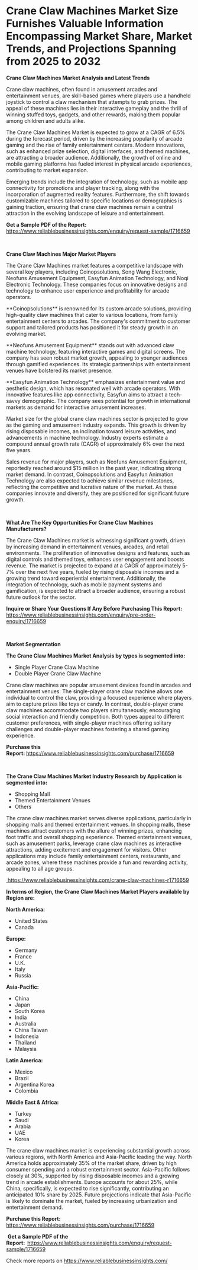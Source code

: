 <p><h1>Crane Claw Machines Market Size Furnishes Valuable Information Encompassing Market Share, Market Trends, and Projections Spanning from 2025 to 2032</h1></p><p><strong>Crane Claw Machines Market Analysis and Latest Trends</strong></p>
<p><p>Crane claw machines, often found in amusement arcades and entertainment venues, are skill-based games where players use a handheld joystick to control a claw mechanism that attempts to grab prizes. The appeal of these machines lies in their interactive gameplay and the thrill of winning stuffed toys, gadgets, and other rewards, making them popular among children and adults alike. </p><p>The Crane Claw Machines Market is expected to grow at a CAGR of 6.5% during the forecast period, driven by the increasing popularity of arcade gaming and the rise of family entertainment centers. Modern innovations, such as enhanced prize selection, digital interfaces, and themed machines, are attracting a broader audience. Additionally, the growth of online and mobile gaming platforms has fueled interest in physical arcade experiences, contributing to market expansion. </p><p>Emerging trends include the integration of technology, such as mobile app connectivity for promotions and player tracking, along with the incorporation of augmented reality features. Furthermore, the shift towards customizable machines tailored to specific locations or demographics is gaining traction, ensuring that crane claw machines remain a central attraction in the evolving landscape of leisure and entertainment.</p></p>
<p><strong>Get a Sample PDF of the Report:&nbsp;</strong> <a href="https://www.reliablebusinessinsights.com/enquiry/request-sample/1716659?utm_campaign=2238&utm_medium=2&utm_source=Github&utm_content=ia&utm_term=08042025&utm_id=crane-claw-machines">https://www.reliablebusinessinsights.com/enquiry/request-sample/1716659</a></p>
<p>&nbsp;</p>
<p><strong>Crane Claw Machines Major Market Players</strong></p>
<p><p>The Crane Claw Machines market features a competitive landscape with several key players, including Coinopsolutions, Song Wang Electronic, Neofuns Amusement Equipment, Easyfun Animation Technology, and Noqi Electronic Technology. These companies focus on innovative designs and technology to enhance user experience and profitability for arcade operators.</p><p>**Coinopsolutions** is renowned for its custom arcade solutions, providing high-quality claw machines that cater to various locations, from family entertainment centers to arcades. The company's commitment to customer support and tailored products has positioned it for steady growth in an evolving market.</p><p>**Neofuns Amusement Equipment** stands out with advanced claw machine technology, featuring interactive games and digital screens. The company has seen robust market growth, appealing to younger audiences through gamified experiences. Its strategic partnerships with entertainment venues have bolstered its market presence.</p><p>**Easyfun Animation Technology** emphasizes entertainment value and aesthetic design, which has resonated well with arcade operators. With innovative features like app connectivity, Easyfun aims to attract a tech-savvy demographic. The company sees potential for growth in international markets as demand for interactive amusement increases.</p><p>Market size for the global crane claw machines sector is projected to grow as the gaming and amusement industry expands. This growth is driven by rising disposable incomes, an inclination toward leisure activities, and advancements in machine technology. Industry experts estimate a compound annual growth rate (CAGR) of approximately 6% over the next five years.</p><p>Sales revenue for major players, such as Neofuns Amusement Equipment, reportedly reached around $15 million in the past year, indicating strong market demand. In contrast, Coinopsolutions and Easyfun Animation Technology are also expected to achieve similar revenue milestones, reflecting the competitive and lucrative nature of the market. As these companies innovate and diversify, they are positioned for significant future growth.</p></p>
<p>&nbsp;</p>
<p><strong>What Are The Key Opportunities For Crane Claw Machines Manufacturers?</strong></p>
<p><p>The Crane Claw Machines market is witnessing significant growth, driven by increasing demand in entertainment venues, arcades, and retail environments. The proliferation of innovative designs and features, such as digital controls and themed toys, enhances user engagement and boosts revenue. The market is projected to expand at a CAGR of approximately 5-7% over the next five years, fueled by rising disposable incomes and a growing trend toward experiential entertainment. Additionally, the integration of technology, such as mobile payment systems and gamification, is expected to attract a broader audience, ensuring a robust future outlook for the sector.</p></p>
<p><strong>Inquire or Share Your Questions If Any Before Purchasing This Report:</strong> <a href="https://www.reliablebusinessinsights.com/enquiry/pre-order-enquiry/1716659?utm_campaign=2238&utm_medium=2&utm_source=Github&utm_content=ia&utm_term=08042025&utm_id=crane-claw-machines">https://www.reliablebusinessinsights.com/enquiry/pre-order-enquiry/1716659</a></p>
<p>&nbsp;</p>
<p><strong>Market Segmentation</strong></p>
<p><strong>The Crane Claw Machines Market Analysis by types is segmented into:</strong></p>
<p><ul><li>Single Player Crane Claw Machine</li><li>Double Player Crane Claw Machine</li></ul></p>
<p><p>Crane claw machines are popular amusement devices found in arcades and entertainment venues. The single-player crane claw machine allows one individual to control the claw, providing a focused experience where players aim to capture prizes like toys or candy. In contrast, double-player crane claw machines accommodate two players simultaneously, encouraging social interaction and friendly competition. Both types appeal to different customer preferences, with single-player machines offering solitary challenges and double-player machines fostering a shared gaming experience.</p></p>
<p><strong>Purchase this Report:&nbsp;</strong><a href="https://www.reliablebusinessinsights.com/purchase/1716659?utm_campaign=2238&utm_medium=2&utm_source=Github&utm_content=ia&utm_term=08042025&utm_id=crane-claw-machines">https://www.reliablebusinessinsights.com/purchase/1716659</a></p>
<p>&nbsp;</p>
<p><strong>The Crane Claw Machines Market Industry Research by Application is segmented into:</strong></p>
<p><ul><li>Shopping Mall</li><li>Themed Entertainment Venues</li><li>Others</li></ul></p>
<p><p>The crane claw machines market serves diverse applications, particularly in shopping malls and themed entertainment venues. In shopping malls, these machines attract customers with the allure of winning prizes, enhancing foot traffic and overall shopping experience. Themed entertainment venues, such as amusement parks, leverage crane claw machines as interactive attractions, adding excitement and engagement for visitors. Other applications may include family entertainment centers, restaurants, and arcade zones, where these machines provide a fun and rewarding activity, appealing to all age groups.</p></p>
<p><a href="https://www.reliablebusinessinsights.com/crane-claw-machines-r1716659?utm_campaign=2238&utm_medium=2&utm_source=Github&utm_content=ia&utm_term=08042025&utm_id=crane-claw-machines">&nbsp;https://www.reliablebusinessinsights.com/crane-claw-machines-r1716659</a></p>
<p><strong>In terms of Region, the Crane Claw Machines Market Players available by Region are:</strong></p>
<p>
    <p> <strong> North America: </strong>
        <ul>
            <li>United States</li>
            <li>Canada</li>
        </ul>
        </p> 
    <p> <strong> Europe: </strong>
        <ul>
            <li>Germany</li>
            <li>France</li>
            <li>U.K.</li>
            <li>Italy</li>
            <li>Russia</li>
        </ul>
        </p> 
    <p> <strong> Asia-Pacific: </strong>
        <ul>
            <li>China</li>
            <li>Japan</li>
            <li>South Korea</li>
            <li>India</li>
            <li>Australia</li>
            <li>China Taiwan</li>
            <li>Indonesia</li>
            <li>Thailand</li>
            <li>Malaysia</li>
        </ul>
        </p> 
    <p> <strong> Latin America: </strong>
        <ul>
            <li>Mexico</li>
            <li>Brazil</li>
            <li>Argentina Korea</li>
            <li>Colombia</li>
        </ul>
        </p> 
    <p> <strong> Middle East & Africa: </strong>
        <ul>
            <li>Turkey</li>
            <li>Saudi</li>
            <li>Arabia</li>
            <li>UAE</li>
            <li>Korea</li>
        </ul>
    </p>
    </p>
<p><p>The crane claw machines market is experiencing substantial growth across various regions, with North America and Asia-Pacific leading the way. North America holds approximately 35% of the market share, driven by high consumer spending and a robust entertainment sector. Asia-Pacific follows closely at 30%, supported by rising disposable incomes and a growing trend in arcade establishments. Europe accounts for about 25%, while China, specifically, is expected to rise significantly, contributing an anticipated 10% share by 2025. Future projections indicate that Asia-Pacific is likely to dominate the market, fueled by increasing urbanization and entertainment demand.</p></p>
<p><strong>Purchase this Report: </strong><a href="https://www.reliablebusinessinsights.com/purchase/1716659?utm_campaign=2238&utm_medium=2&utm_source=Github&utm_content=ia&utm_term=08042025&utm_id=crane-claw-machines">https://www.reliablebusinessinsights.com/purchase/1716659</a></p>
<p>&nbsp;<strong>Get a Sample PDF of the Report:&nbsp;&nbsp;</strong><a href="https://www.reliablebusinessinsights.com/enquiry/request-sample/1716659?utm_campaign=2238&utm_medium=2&utm_source=Github&utm_content=ia&utm_term=08042025&utm_id=crane-claw-machines">https://www.reliablebusinessinsights.com/enquiry/request-sample/1716659</a></p>
<p><strong></strong></p>
<p>Check more reports on <a href="https://www.reliablebusinessinsights.com/?utm_campaign=2238&utm_medium=2&utm_source=Github&utm_content=ia&utm_term=08042025&utm_id=crane-claw-machines">https://www.reliablebusinessinsights.com/</a></p>